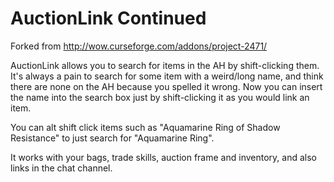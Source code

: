 # AuctionLink Continued
Forked from http://wow.curseforge.com/addons/project-2471/

AuctionLink allows you to search for items in the AH by shift-clicking them. It's always a pain to search for some item with a weird/long name, and think there are none on the AH because you spelled it wrong. Now you can insert the name into the search box just by shift-clicking it as you would link an item. 

You can alt shift click items such as "Aquamarine Ring of Shadow Resistance" to just search for "Aquamarine Ring". 

It works with your bags, trade skills, auction frame and inventory, and also links in the chat channel.
